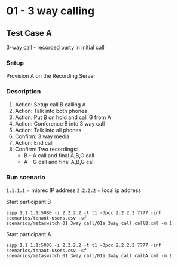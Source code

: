 # 01 - 3 way calling

## Test Case A
3-way call - recorded party in initial call
### Setup
Provision A on the Recording Server
### Description
1. Action: Setup call B calling A
2. Action: Talk into both phones
3. Action: Put B on hold and call G from A
4. Action: Conference B into 3 way call
5. Action: Talk into all phones
6. Confirm: 3 way media
7. Action: End call
8. Confirm: Two recordings:
    - B - A call and final A,B,G call
    - A - G call and final A,B,G call

### Run scenario

`1.1.1.1` = miarec IP address
`2.2.2.2` = local ip address

Start participant B
```
sipp 1.1.1.1:5080 -i 2.2.2.2 -t t1 -3pcc 2.2.2.2:7777 -inf scenarios/tenant-users.csv -sf scenarios/metaswitch_01_3way_call/01a_3way_call_callB.xml -m 1
```

Start participant A
```
sipp 1.1.1.1:5080 -i 2.2.2.2 -t t1 -3pcc 2.2.2.2:7777 -inf scenarios/tenant-users.csv -sf scenarios/metaswitch_01_3way_call/01a_3way_call_callA.xml -m 1
```
